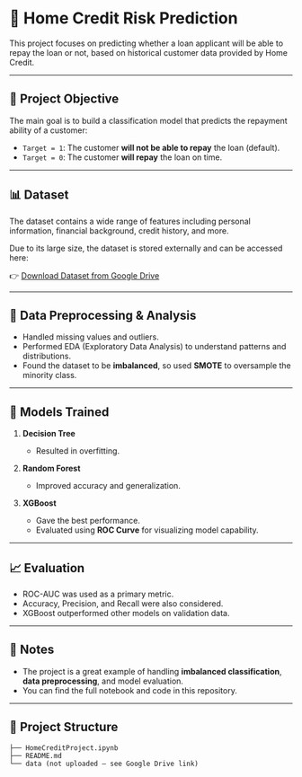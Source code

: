 # 🏦 Home Credit Risk Prediction

This project focuses on predicting whether a loan applicant will be able to repay the loan or not, based on historical customer data provided by Home Credit.

---

## 🎯 Project Objective

The main goal is to build a classification model that predicts the repayment ability of a customer:

- `Target = 1`: The customer **will not be able to repay** the loan (default).
- `Target = 0`: The customer **will repay** the loan on time.

---

## 📊 Dataset

The dataset contains a wide range of features including personal information, financial background, credit history, and more.

Due to its large size, the dataset is stored externally and can be accessed here:

👉 [Download Dataset from Google Drive](https://drive.google.com/your-link-here)

---

## 🧹 Data Preprocessing & Analysis

- Handled missing values and outliers.
- Performed EDA (Exploratory Data Analysis) to understand patterns and distributions.
- Found the dataset to be **imbalanced**, so used **SMOTE** to oversample the minority class.

---

## 🧠 Models Trained

1. **Decision Tree**
   - Resulted in overfitting.

2. **Random Forest**
   - Improved accuracy and generalization.

3. **XGBoost**
   - Gave the best performance.
   - Evaluated using **ROC Curve** for visualizing model capability.

---

## 📈 Evaluation

- ROC-AUC was used as a primary metric.
- Accuracy, Precision, and Recall were also considered.
- XGBoost outperformed other models on validation data.

---

## 📝 Notes

- The project is a great example of handling **imbalanced classification**, **data preprocessing**, and model evaluation.
- You can find the full notebook and code in this repository.

---

## 📁 Project Structure

```plaintext
├── HomeCreditProject.ipynb
├── README.md
└── data (not uploaded – see Google Drive link)

